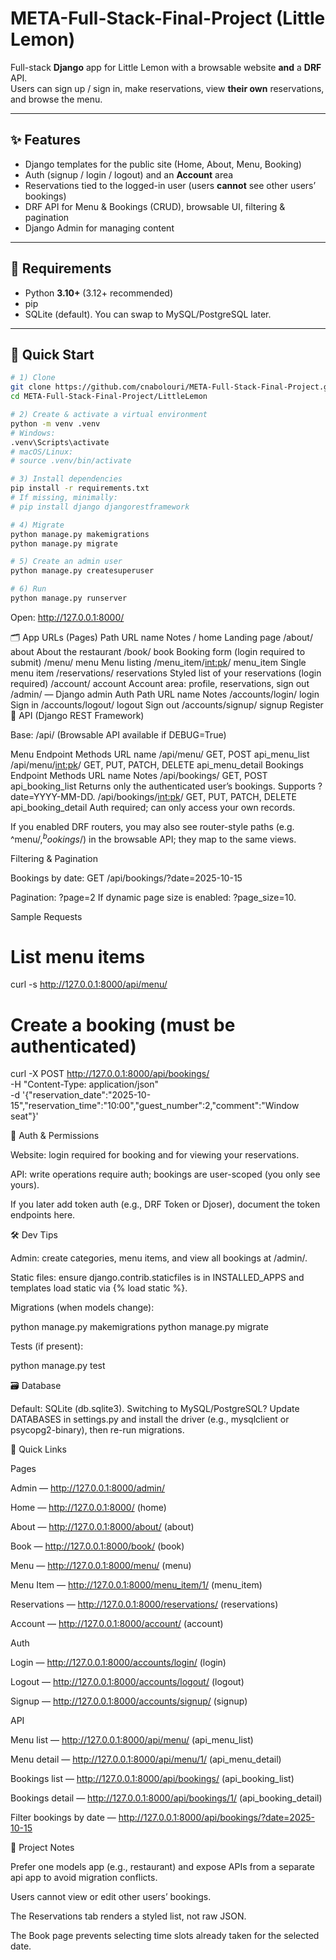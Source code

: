 # META-Full-Stack-Final-Project (Little Lemon)

Full-stack **Django** app for Little Lemon with a browsable website **and** a **DRF** API.  
Users can sign up / sign in, make reservations, view **their own** reservations, and browse the menu.

---

## ✨ Features

- Django templates for the public site (Home, About, Menu, Booking)
- Auth (signup / login / logout) and an **Account** area
- Reservations tied to the logged-in user (users **cannot** see other users’ bookings)
- DRF API for Menu & Bookings (CRUD), browsable UI, filtering & pagination
- Django Admin for managing content

---

## 🔧 Requirements

- Python **3.10+** (3.12+ recommended)
- pip
- SQLite (default). You can swap to MySQL/PostgreSQL later.

---

## 🚀 Quick Start

```bash
# 1) Clone
git clone https://github.com/cnabolouri/META-Full-Stack-Final-Project.git
cd META-Full-Stack-Final-Project/LittleLemon

# 2) Create & activate a virtual environment
python -m venv .venv
# Windows:
.venv\Scripts\activate
# macOS/Linux:
# source .venv/bin/activate

# 3) Install dependencies
pip install -r requirements.txt
# If missing, minimally:
# pip install django djangorestframework

# 4) Migrate
python manage.py makemigrations
python manage.py migrate

# 5) Create an admin user
python manage.py createsuperuser

# 6) Run
python manage.py runserver
```
Open: http://127.0.0.1:8000/

🗂️ App URLs (Pages)
Path	URL name	Notes
/	home	Landing page
/about/	about	About the restaurant
/book/	book	Booking form (login required to submit)
/menu/	menu	Menu listing
/menu_item/<int:pk>/	menu_item	Single menu item
/reservations/	reservations	Styled list of your reservations (login required)
/account/	account	Account area: profile, reservations, sign out
/admin/	—	Django admin
Auth
Path	URL name	Notes
/accounts/login/	login	Sign in
/accounts/logout/	logout	Sign out
/accounts/signup/	signup	Register
🔌 API (Django REST Framework)

Base: /api/ (Browsable API available if DEBUG=True)

Menu
Endpoint	Methods	URL name
/api/menu/	GET, POST	api_menu_list
/api/menu/<int:pk>/	GET, PUT, PATCH, DELETE	api_menu_detail
Bookings
Endpoint	Methods	URL name	Notes
/api/bookings/	GET, POST	api_booking_list	Returns only the authenticated user’s bookings. Supports ?date=YYYY-MM-DD.
/api/bookings/<int:pk>/	GET, PUT, PATCH, DELETE	api_booking_detail	Auth required; can only access your own records.

If you enabled DRF routers, you may also see router-style paths (e.g. ^menu/$, ^bookings/$) in the browsable API; they map to the same views.

Filtering & Pagination

Bookings by date: GET /api/bookings/?date=2025-10-15

Pagination: ?page=2
If dynamic page size is enabled: ?page_size=10.

Sample Requests
# List menu items
curl -s http://127.0.0.1:8000/api/menu/

# Create a booking (must be authenticated)
curl -X POST http://127.0.0.1:8000/api/bookings/ \
  -H "Content-Type: application/json" \
  -d '{"reservation_date":"2025-10-15","reservation_time":"10:00","guest_number":2,"comment":"Window seat"}'

🔐 Auth & Permissions

Website: login required for booking and for viewing your reservations.

API: write operations require auth; bookings are user-scoped (you only see yours).

If you later add token auth (e.g., DRF Token or Djoser), document the token endpoints here.

🛠️ Dev Tips

Admin: create categories, menu items, and view all bookings at /admin/.

Static files: ensure django.contrib.staticfiles is in INSTALLED_APPS and templates load static via {% load static %}.

Migrations (when models change):

python manage.py makemigrations
python manage.py migrate


Tests (if present):

python manage.py test

🗃️ Database

Default: SQLite (db.sqlite3).
Switching to MySQL/PostgreSQL? Update DATABASES in settings.py and install the driver (e.g., mysqlclient or psycopg2-binary), then re-run migrations.

🔗 Quick Links

Pages

Admin — http://127.0.0.1:8000/admin/

Home — http://127.0.0.1:8000/ (home)

About — http://127.0.0.1:8000/about/ (about)

Book — http://127.0.0.1:8000/book/ (book)

Menu — http://127.0.0.1:8000/menu/ (menu)

Menu Item — http://127.0.0.1:8000/menu_item/1/ (menu_item)

Reservations — http://127.0.0.1:8000/reservations/ (reservations)

Account — http://127.0.0.1:8000/account/ (account)

Auth

Login — http://127.0.0.1:8000/accounts/login/ (login)

Logout — http://127.0.0.1:8000/accounts/logout/ (logout)

Signup — http://127.0.0.1:8000/accounts/signup/ (signup)

API

Menu list — http://127.0.0.1:8000/api/menu/ (api_menu_list)

Menu detail — http://127.0.0.1:8000/api/menu/1/ (api_menu_detail)

Bookings list — http://127.0.0.1:8000/api/bookings/ (api_booking_list)

Bookings detail — http://127.0.0.1:8000/api/bookings/1/ (api_booking_detail)

Filter bookings by date — http://127.0.0.1:8000/api/bookings/?date=2025-10-15

🧭 Project Notes

Prefer one models app (e.g., restaurant) and expose APIs from a separate api app to avoid migration conflicts.

Users cannot view or edit other users’ bookings.

The Reservations tab renders a styled list, not raw JSON.

The Book page prevents selecting time slots already taken for the selected date.

